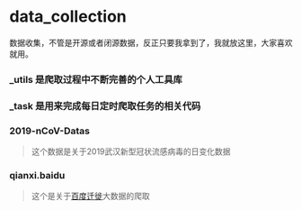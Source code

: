 # data_collection
数据收集，不管是开源或者闭源数据，反正只要我拿到了，我就放这里，大家喜欢就用。

### _utils 是爬取过程中不断完善的个人工具库

### _task 是用来完成每日定时爬取任务的相关代码

### 2019-nCoV-Datas

> 这个数据是关于2019武汉新型冠状流感病毒的日变化数据

### qianxi.baidu

> 这个是关于[百度迁徙](http://qianxi.baidu.com/)大数据的爬取

